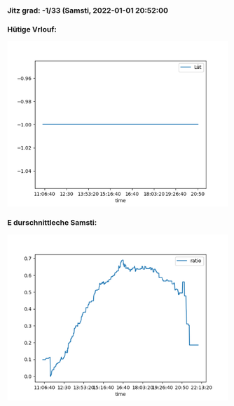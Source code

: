 ### Jitz grad: -1/33 (Samsti, 2022-01-01 20:52:00

### Hütige Vrlouf:
![Graph](Today.png)

### E durschnittleche Samsti:
![Graph](Samsti.png)